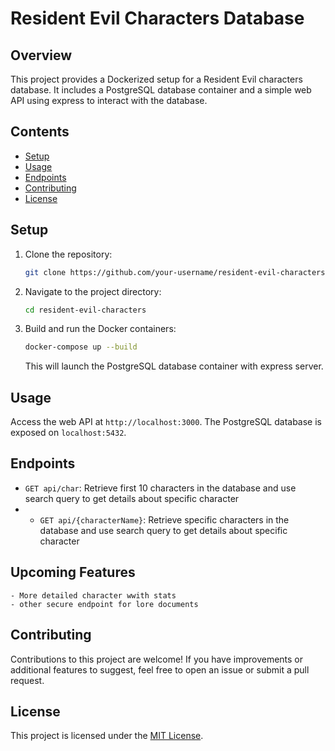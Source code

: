 # Resident Evil Characters Database

## Overview

This project provides a Dockerized setup for a Resident Evil characters database. It includes a PostgreSQL database container and a simple web API using express to interact with the database.

## Contents

- [Setup](#setup)
- [Usage](#usage)
- [Endpoints](#endpoints)
- [Contributing](#contributing)
- [License](#license)

## Setup

1. Clone the repository:

    ```bash
    git clone https://github.com/your-username/resident-evil-characters.git
    ```

2. Navigate to the project directory:

    ```bash
    cd resident-evil-characters
    ```

3. Build and run the Docker containers:

    ```bash
    docker-compose up --build
    ```

   This will launch the PostgreSQL database container with express server.

## Usage

Access the web API at `http://localhost:3000`. The PostgreSQL database is exposed on `localhost:5432`.

## Endpoints

- `GET api/char`: Retrieve first 10 characters in the database and use search query to get details about specific character
- - `GET api/{characterName}`: Retrieve specific characters in the database and use search query to get details about specific character

## Upcoming Features
    - More detailed character wwith stats
    - other secure endpoint for lore documents

## Contributing

Contributions to this project are welcome! If you have improvements or additional features to suggest, feel free to open an issue or submit a pull request.

## License

This project is licensed under the [MIT License](LICENSE).
